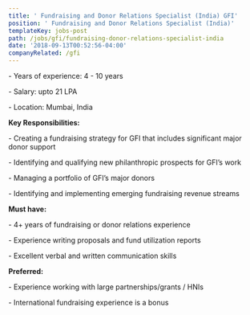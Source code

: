 ```yaml
---
title: ' Fundraising and Donor Relations Specialist (India) GFI'
position: ' Fundraising and Donor Relations Specialist (India)'
templateKey: jobs-post
path: /jobs/gfi/fundraising-donor-relations-specialist-india
date: '2018-09-13T00:52:56-04:00'
companyRelated: /gfi
---
```

\- Years of experience: 4 - 10 years

\- Salary: upto 21 LPA

\- Location: Mumbai, India



**Key Responsibilities:**

\- Creating a fundraising strategy for GFI that includes significant major donor support

\- Identifying and qualifying new philanthropic prospects for GFI’s work

\- Managing a portfolio of GFI’s major donors

\- Identifying and implementing emerging fundraising revenue streams



**Must have:**

\- 4+ years of fundraising or donor relations experience

\- Experience writing proposals and fund utilization reports

\- Excellent verbal and written communication skills



**Preferred:**

\- Experience working with large partnerships/grants / HNIs

\- International fundraising experience is a bonus
